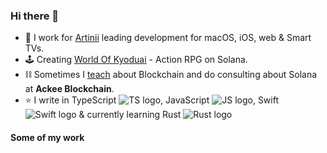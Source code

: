 ### Hi there 👋

- 🔭 I work for [Artinii](https://cinemaanywhere.com/) leading development for macOS, iOS, web & Smart TVs.
- 🕹️ Creating [World Of Kyoduai](https://play.kyoud.ai/) - Action RPG on Solana.
- ⛓️ Sometimes I [teach](https://www.youtube.com/watch?v=K9olkFbG5I4) about Blockchain and do consulting about Solana at **Ackee Blockchain**.
- ⭐ I write in TypeScript ![TS logo](https://icons-for-free.com/download-icon-typescript+original-1324760574003158198_16.png), JavaScript ![JS logo](https://icons-for-free.com/download-icon-super+tiny+icons+javascript-1324450741921820748_16.png), Swift ![Swift logo](https://icons-for-free.com/download-icon-swift+original-1324760572963318224_16.png) & currently learning Rust ![Rust logo](https://www.rust-lang.org/logos/rust-logo-16x16-blk.png)


#### Some of my work
